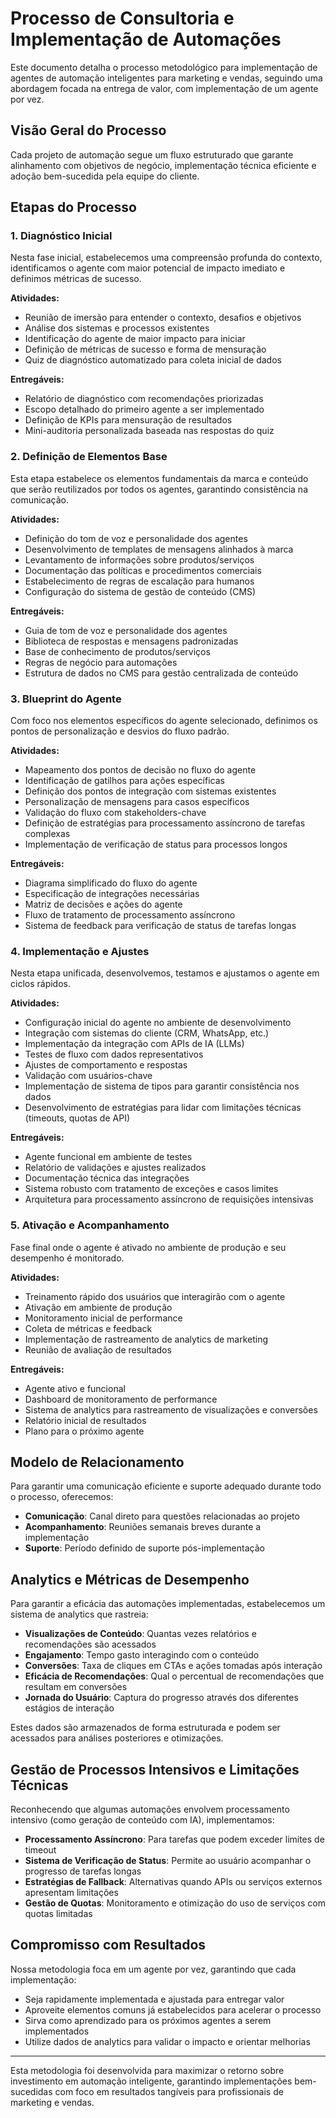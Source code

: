 # Processo de Consultoria e Implementação de Automações

Este documento detalha o processo metodológico para implementação de agentes de automação inteligentes para marketing e vendas, seguindo uma abordagem focada na entrega de valor, com implementação de um agente por vez.

## Visão Geral do Processo

Cada projeto de automação segue um fluxo estruturado que garante alinhamento com objetivos de negócio, implementação técnica eficiente e adoção bem-sucedida pela equipe do cliente.

## Etapas do Processo

### 1. Diagnóstico Inicial

Nesta fase inicial, estabelecemos uma compreensão profunda do contexto, identificamos o agente com maior potencial de impacto imediato e definimos métricas de sucesso.

**Atividades:**
- Reunião de imersão para entender o contexto, desafios e objetivos
- Análise dos sistemas e processos existentes
- Identificação do agente de maior impacto para iniciar
- Definição de métricas de sucesso e forma de mensuração
- Quiz de diagnóstico automatizado para coleta inicial de dados

**Entregáveis:**
- Relatório de diagnóstico com recomendações priorizadas
- Escopo detalhado do primeiro agente a ser implementado
- Definição de KPIs para mensuração de resultados
- Mini-auditoria personalizada baseada nas respostas do quiz

### 2. Definição de Elementos Base

Esta etapa estabelece os elementos fundamentais da marca e conteúdo que serão reutilizados por todos os agentes, garantindo consistência na comunicação.

**Atividades:**
- Definição do tom de voz e personalidade dos agentes
- Desenvolvimento de templates de mensagens alinhados à marca
- Levantamento de informações sobre produtos/serviços
- Documentação das políticas e procedimentos comerciais
- Estabelecimento de regras de escalação para humanos
- Configuração do sistema de gestão de conteúdo (CMS)

**Entregáveis:**
- Guia de tom de voz e personalidade dos agentes
- Biblioteca de respostas e mensagens padronizadas
- Base de conhecimento de produtos/serviços
- Regras de negócio para automações
- Estrutura de dados no CMS para gestão centralizada de conteúdo

### 3. Blueprint do Agente

Com foco nos elementos específicos do agente selecionado, definimos os pontos de personalização e desvios do fluxo padrão.

**Atividades:**
- Mapeamento dos pontos de decisão no fluxo do agente
- Identificação de gatilhos para ações específicas
- Definição dos pontos de integração com sistemas existentes
- Personalização de mensagens para casos específicos
- Validação do fluxo com stakeholders-chave
- Definição de estratégias para processamento assíncrono de tarefas complexas
- Implementação de verificação de status para processos longos

**Entregáveis:**
- Diagrama simplificado do fluxo do agente
- Especificação de integrações necessárias
- Matriz de decisões e ações do agente
- Fluxo de tratamento de processamento assíncrono
- Sistema de feedback para verificação de status de tarefas longas

### 4. Implementação e Ajustes

Nesta etapa unificada, desenvolvemos, testamos e ajustamos o agente em ciclos rápidos.

**Atividades:**
- Configuração inicial do agente no ambiente de desenvolvimento
- Integração com sistemas do cliente (CRM, WhatsApp, etc.)
- Implementação da integração com APIs de IA (LLMs)
- Testes de fluxo com dados representativos
- Ajustes de comportamento e respostas
- Validação com usuários-chave
- Implementação de sistema de tipos para garantir consistência nos dados
- Desenvolvimento de estratégias para lidar com limitações técnicas (timeouts, quotas de API)

**Entregáveis:**
- Agente funcional em ambiente de testes
- Relatório de validações e ajustes realizados
- Documentação técnica das integrações
- Sistema robusto com tratamento de exceções e casos limites
- Arquitetura para processamento assíncrono de requisições intensivas

### 5. Ativação e Acompanhamento

Fase final onde o agente é ativado no ambiente de produção e seu desempenho é monitorado.

**Atividades:**
- Treinamento rápido dos usuários que interagirão com o agente
- Ativação em ambiente de produção
- Monitoramento inicial de performance
- Coleta de métricas e feedback
- Implementação de rastreamento de analytics de marketing
- Reunião de avaliação de resultados

**Entregáveis:**
- Agente ativo e funcional
- Dashboard de monitoramento de performance
- Sistema de analytics para rastreamento de visualizações e conversões
- Relatório inicial de resultados
- Plano para o próximo agente

## Modelo de Relacionamento

Para garantir uma comunicação eficiente e suporte adequado durante todo o processo, oferecemos:

- **Comunicação**: Canal direto para questões relacionadas ao projeto
- **Acompanhamento**: Reuniões semanais breves durante a implementação
- **Suporte**: Período definido de suporte pós-implementação

## Analytics e Métricas de Desempenho

Para garantir a eficácia das automações implementadas, estabelecemos um sistema de analytics que rastreia:

- **Visualizações de Conteúdo**: Quantas vezes relatórios e recomendações são acessados
- **Engajamento**: Tempo gasto interagindo com o conteúdo
- **Conversões**: Taxa de cliques em CTAs e ações tomadas após interação
- **Eficácia de Recomendações**: Qual o percentual de recomendações que resultam em conversões
- **Jornada do Usuário**: Captura do progresso através dos diferentes estágios de interação

Estes dados são armazenados de forma estruturada e podem ser acessados para análises posteriores e otimizações.

## Gestão de Processos Intensivos e Limitações Técnicas

Reconhecendo que algumas automações envolvem processamento intensivo (como geração de conteúdo com IA), implementamos:

- **Processamento Assíncrono**: Para tarefas que podem exceder limites de timeout
- **Sistema de Verificação de Status**: Permite ao usuário acompanhar o progresso de tarefas longas
- **Estratégias de Fallback**: Alternativas quando APIs ou serviços externos apresentam limitações
- **Gestão de Quotas**: Monitoramento e otimização do uso de serviços com quotas limitadas

## Compromisso com Resultados

Nossa metodologia foca em um agente por vez, garantindo que cada implementação:
- Seja rapidamente implementada e ajustada para entregar valor
- Aproveite elementos comuns já estabelecidos para acelerar o processo
- Sirva como aprendizado para os próximos agentes a serem implementados
- Utilize dados de analytics para validar o impacto e orientar melhorias

---

Esta metodologia foi desenvolvida para maximizar o retorno sobre investimento em automação inteligente, garantindo implementações bem-sucedidas com foco em resultados tangíveis para profissionais de marketing e vendas.